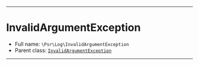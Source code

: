 ***

# InvalidArgumentException





* Full name: `\Psr\Log\InvalidArgumentException`
* Parent class: [`InvalidArgumentException`](../../InvalidArgumentException.md)






***

